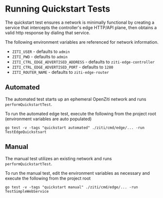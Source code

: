 # Running Quickstart Tests
The quickstart test ensures a network is minimally functional by creating a service that intercepts the controller's 
edge HTTP/API plane, then obtains a valid http response by dialing that service.

The following environment variables are referenced for network information.

* `ZITI_USER` - defaults to `admin`
* `ZITI_PWD`  - defaults to `admin`
* `ZITI_CTRL_EDGE_ADVERTISED_ADDRESS` - defaults to `ziti-edge-controller`
* `ZITI_CTRL_EDGE_ADVERTISED_PORT`    - defaults to `1280`
* `ZITI_ROUTER_NAME` - defaults to `ziti-edge-router`

## Automated
The automated test starts up an ephemeral OpenZiti network and runs `performQuickstartTest`.

To run the automated edge test, execute the following from the project root (environment variables are auto populated)
```
go test -v -tags "quickstart automated" ./ziti/cmd/edge/... -run TestEdgeQuickstsart
```

## Manual
The manual test utilizes an existing network and runs `performQuickstartTest`.

To run the manual test, edit the environment variables as necessary and execute the following from the project root
```
go test -v -tags "quickstart manual" ./ziti/cmd/edge/... -run TestSimpleWebService
```